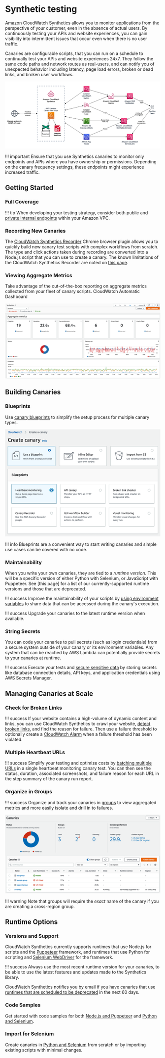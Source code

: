 # Synthetic testing

Amazon CloudWatch Synthetics allows you to monitor applications from the perspective of your customer, even in the absence of actual users. By continuously testing your APIs and website experiences, you can gain visibility into intermittent issues that occur even when there is no user traffic.

Canaries are configurable scripts, that you can run on a schedule to continually test your APIs and website experiences 24x7. They follow the same code paths and network routes as real-users, and can notify you of unexpected behavior including latency, page load errors, broken or dead links, and broken user workflows.

![CloudWatch Synthetics architecture](../images/synthetics0.png)

!!! important
    Ensure that you use Synthetics canaries to monitor only endpoints and APIs where you have ownership or permissions. Depending on the canary frequency settings, these endpoints might experience increased traffic.

## Getting Started

### Full Coverage

!!! tip
    When developing your testing strategy, consider both public and [private internal endpoints](https://aws.amazon.com/blogs/mt/monitor-your-private-endpoints-using-cloudwatch-synthetics/) within your Amazon VPC.

### Recording New Canaries

The [CloudWatch Synthetics Recorder](https://chrome.google.com/webstore/detail/cloudwatch-synthetics-rec/bhdnlmmgiplmbcdmkkdfplenecpegfno) Chrome browser plugin allows you to quickly build new canary test scripts with complex workflows from scratch. The type and click actions taken during recording are converted into a Node.js script that you can use to create a canary. The known limitations of the CloudWatch Synthetics Recorder are noted on [this page](https://docs.aws.amazon.com/AmazonCloudWatch/latest/monitoring/CloudWatch_Synthetics_Canaries_Recorder.html#CloudWatch_Synthetics_Canaries_Recorder-limitations).

### Viewing Aggregate Metrics

Take advantage of the out-of-the-box reporting on aggregate metrics collected from your fleet of canary scripts. CloudWatch Automatic Dashboard

![The CloudWatch Dashboard for Synthetics](../images/synthetics1.png)

## Building Canaries

### Blueprints

Use [canary blueprints](https://docs.aws.amazon.com/AmazonCloudWatch/latest/monitoring/CloudWatch_Synthetics_Canaries_Blueprints.html) to simplify the setup process for multiple canary types.

![Multiple ways to create a synthetics canary](../images/synthetics2.png)

!!! info
    Blueprints are a convenient way to start writing canaries and simple use cases can be covered with no code.

### Maintainability

When you write your own canaries, they are tied to a *runtime version*. This will be a specific version of either Python with Selenium, or JavaScript with Puppeteer. See [this page] for a list of our currently-supported runtime versions and those that are deprecated. 

!!! success
    Improve the maintainability of your scripts by [using environment variables](https://aws.amazon.com/blogs/mt/using-environment-variables-with-amazon-cloudwatch-synthetics/) to share data that can be accessed during the canary's execution.

!!! success
    Upgrade your canaries to the latest runtime version when available. 

### String Secrets

You can code your canaries to pull secrets (such as login credentials) from a secure system outside of your canary or its environment variables. Any system that can be reached by AWS Lambda can potentially provide secrets to your canaries at runtime.

!!! success
    Execute your tests and [secure sensitive data](https://aws.amazon.com/blogs/mt/secure-monitoring-of-user-workflow-experience-using-amazon-cloudwatch-synthetics-and-aws-secrets-manager/) by storing secrets like database connection details, API keys, and application credentials using AWS Secrets Manager.

## Managing Canaries at Scale

### Check for Broken Links

!!! success
    If your website contains a high-volume of dynamic content and links, you can use CloudWatch Synthetics to crawl your website, [detect broken links](https://aws.amazon.com/blogs/mt/cloudwatch-synthetics-to-find-broken-links-on-your-website/), and find the reason for failure. Then use a failure threshold to optionally create a [CloudWatch Alarm](../../toosl/alarms/) when a failure threshold has been violated.

### Multiple Heartbeat URLs

!!! success
    Simplify your testing and optimize costs by [batching multiple URLs](https://aws.amazon.com/blogs/mt/simplify-your-canary-by-batching-multiple-urls-in-amazon-cloudwatch-synthetics/) in a single heartbeat monitoring canary test. You can then see the status, duration, associated screenshots, and failure reason for each URL in the step summary of the canary run report.

### Organize in Groups

!!! success
    Organize and track your canaries in [groups](https://docs.aws.amazon.com/AmazonCloudWatch/latest/monitoring/CloudWatch_Synthetics_Groups.html) to view aggregated metrics and more easily isolate and drill in to failures.

![Organize and track canaries in groups](../images/synthetics3.png)

!!! warning
    Note that groups will require the *exact* name of the canary if you are creating a cross-region group.

## Runtime Options

### Versions and Support

CloudWatch Synthetics currently supports runtimes that use Node.js for scripts and the [Puppeteer](https://github.com/puppeteer/puppeteer) framework, and runtimes that use Python for scripting and [Selenium WebDriver](https://www.selenium.dev/documentation/webdriver/) for the framework.

!!! success
    Always use the most recent runtime version for your canaries, to be able to use the latest features and updates made to the Synthetics library.

CloudWatch Synthetics notifies you by email if you have canaries that use [runtimes that are scheduled to be deprecated](https://docs.aws.amazon.com/AmazonCloudWatch/latest/monitoring/CloudWatch_Synthetics_Canaries_Library.html#CloudWatch_Synthetics_Canaries_runtime_support) in the next 60 days.

### Code Samples

Get started with code samples for both [Node.js and Puppeteer](https://docs.aws.amazon.com/AmazonCloudWatch/latest/monitoring/CloudWatch_Synthetics_Canaries_Samples.html#CloudWatch_Synthetics_Canaries_Samples_nodejspup) and [Python and Selenium](https://docs.aws.amazon.com/AmazonCloudWatch/latest/monitoring/CloudWatch_Synthetics_Canaries_Samples.html#CloudWatch_Synthetics_Canaries_Samples_pythonsel).

### Import for Selenium

Create canaries in [Python and Selenium](https://aws.amazon.com/blogs/mt/create-canaries-in-python-and-selenium-using-amazon-cloudwatch-synthetics/) from scratch or by importing existing scripts with minimal changes.
